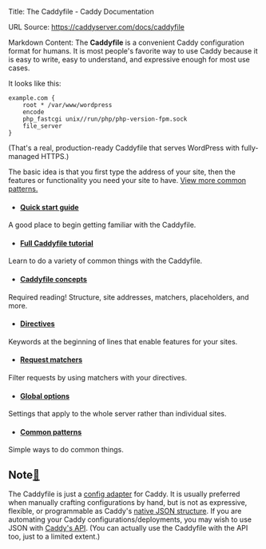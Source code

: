 Title: The Caddyfile - Caddy Documentation

URL Source: https://caddyserver.com/docs/caddyfile

Markdown Content:
The **Caddyfile** is a convenient Caddy configuration format for humans. It is most people's favorite way to use Caddy because it is easy to write, easy to understand, and expressive enough for most use cases.

It looks like this:

```
example.com {
	root * /var/www/wordpress
	encode
	php_fastcgi unix//run/php/php-version-fpm.sock
	file_server
}
```

(That's a real, production-ready Caddyfile that serves WordPress with fully-managed HTTPS.)

The basic idea is that you first type the address of your site, then the features or functionality you need your site to have. [View more common patterns.](https://caddyserver.com/docs/caddyfile/patterns)

*   #### [Quick start guide](https://caddyserver.com/docs/quick-starts/caddyfile)

 A good place to begin getting familiar with the Caddyfile.
*   #### [Full Caddyfile tutorial](https://caddyserver.com/docs/caddyfile-tutorial)

 Learn to do a variety of common things with the Caddyfile.
*   #### [Caddyfile concepts](https://caddyserver.com/docs/caddyfile/concepts)

 Required reading! Structure, site addresses, matchers, placeholders, and more.
*   #### [Directives](https://caddyserver.com/docs/caddyfile/directives)

 Keywords at the beginning of lines that enable features for your sites.
*   #### [Request matchers](https://caddyserver.com/docs/caddyfile/matchers)

 Filter requests by using matchers with your directives.
*   #### [Global options](https://caddyserver.com/docs/caddyfile/options)

 Settings that apply to the whole server rather than individual sites.
*   #### [Common patterns](https://caddyserver.com/docs/caddyfile/patterns)

 Simple ways to do common things.

Note[🔗](https://caddyserver.com/docs/caddyfile#note "Direct link")
-------------------------------------------------------------------

The Caddyfile is just a [config adapter](https://caddyserver.com/docs/config-adapters) for Caddy. It is usually preferred when manually crafting configurations by hand, but is not as expressive, flexible, or programmable as Caddy's [native JSON structure](https://caddyserver.com/docs/json/). If you are automating your Caddy configurations/deployments, you may wish to use JSON with [Caddy's API](https://caddyserver.com/docs/api). (You can actually use the Caddyfile with the API too, just to a limited extent.)
